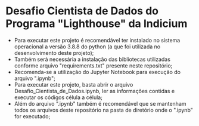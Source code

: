 # Desafio Cientista de Dados do Programa "Lighthouse" da Indicium
- Para executar este projeto é recomendável ter instalado no sistema operacional a versão 3.8.8 do python (a que foi utilizada no desenvolvimento deste projeto);
- Também será necessária a instalação das bibliotecas utilizadas conforme arquivo "requirements.txt" presente neste repositório;
- Recomenda-se a utilização do Jupyter Notebook para execução do arquivo ".ipynb";
- Para executar este projeto, basta abrir o arquivo Desafio_Cientista_de_Dados.ipynb, ler as informações contidas e executar os códigos célula a célula;
- Além do arquivo ".ipynb" também é recomendável que se mantenham todos os arquivos deste repositório na pasta de diretório onde o ".ipynb" for executado; 
